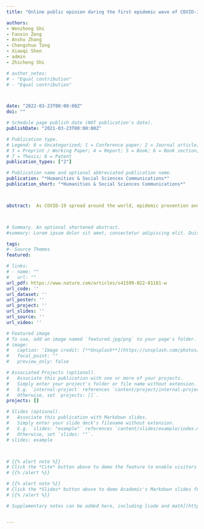 ```yaml
---
title: "Online public opinion during the first epidemic wave of COVID-19 in China based on Weibo data"

authors:
- Wenzhong Shi
- Fanxin Zeng
- Anshu Zhang
- Chengzhuo Tong
- Xiaoqi Shen
- admin
- Zhicheng Shi

# author_notes:
# - "Equal contribution"
# - "Equal contribution"



date: "2022-03-23T00:00:00Z"
doi: ""

# Schedule page publish date (NOT publication's date).
publishDate: "2021-03-23T00:00:00Z"

# Publication type.
# Legend: 0 = Uncategorized; 1 = Conference paper; 2 = Journal article;
# 3 = Preprint / Working Paper; 4 = Report; 5 = Book; 6 = Book section;
# 7 = Thesis; 8 = Patent
publication_types: ["2"]

# Publication name and optional abbreviated publication name.
publication: "*Humanities & Social Sciences Communications*"
publication_short: "*Humanities & Social Sciences Communications*"



abstract:  As COVID-19 spread around the world, epidemic prevention and control policies have been adopted by many countries. This process has prompted online social platforms to become important channels to enable people to socialize and exchange information. The massive use of social media data mining techniques, to analyze the development online of public opinion during the epidemic, is of great significance in relation to the management of public opinion. This paper presents a study that aims to analyze the developmental course of online public opinion in terms of fine-grained emotions presented during the COVID-19 epidemic in China. It is based on more than 45 million Weibo posts during the period from December 1, 2019 to April 30, 2020. A text emotion extraction method based on a dictionary of emotional ontology has been developed. The results show, for example, that a high emotional effect is observed during holidays, such as New Year. As revealed by Internet users, the outbreak of the COVID-19 epidemic and its rapid spread, over a comparatively short period of time, triggered a sharp rise in the emotion “fear”. This phenomenon was noted especially in Wuhan and the immediate surrounding areas. Over the initial 2 months, although this “fear” gradually declined, it remained significantly higher than the more common level of uncertainty that existed during the epidemic’s initial developmental era. Simultaneously, in the main city clusters, the response to the COVID-19 epidemic in central cities, was stronger than that in neighboring cities, in terms of the above emotion. The topics of Weibo posts, the corresponding emotions, and the analysis conclusions can provide auxiliary reference materials for the monitoring of network public opinion under similar major public events.



# Summary. An optional shortened abstract.
#summary: Lorem ipsum dolor sit amet, consectetur adipiscing elit. Duis posuere tellus ac convallis placerat. Proin tincidunt magna sed ex sollicitudin condimentum.

tags:
#- Source Themes
featured: 

# links:
# - name: ""
#   url: ""
url_pdf: https://www.nature.com/articles/s41599-022-01181-w
url_code: ''
url_dataset: ''
url_poster: ''
url_project: ''
url_slides: ''
url_source: ''
url_video: ''

# Featured image
# To use, add an image named `featured.jpg/png` to your page's folder. 
# image:
#   caption: 'Image credit: [**Unsplash**](https://unsplash.com/photos/jdD8gXaTZsc)'
#   focal_point: ""
#   preview_only: false

# Associated Projects (optional).
#   Associate this publication with one or more of your projects.
#   Simply enter your project's folder or file name without extension.
#   E.g. `internal-project` references `content/project/internal-project/index.md`.
#   Otherwise, set `projects: []`.
projects: []

# Slides (optional).
#   Associate this publication with Markdown slides.
#   Simply enter your slide deck's filename without extension.
#   E.g. `slides: "example"` references `content/slides/example/index.md`.
#   Otherwise, set `slides: ""`.
# slides: example



# {{% alert note %}}
# Click the *Cite* button above to demo the feature to enable visitors to import publication metadata into their reference management software.
# {{% /alert %}}

# {{% alert note %}}
# Click the *Slides* button above to demo Academic's Markdown slides feature.
# {{% /alert %}}

# Supplementary notes can be added here, including [code and math](https://sourcethemes.com/academic/docs/writing-markdown-latex/).


---
```



